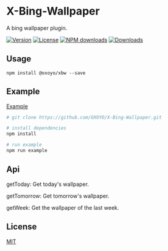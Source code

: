 # X-Bing-Wallpaper

A bing wallpaper plugin.

[![Version](https://img.shields.io/npm/v/@oxoyo/xbw.svg)](https://www.npmjs.com/package/@oxoyo/xbw)
[![License](https://img.shields.io/npm/l/@oxoyo/xbw.svg)](https://www.npmjs.com/package/@oxoyo/xbw)
[![NPM downloads](http://img.shields.io/npm/dm/@oxoyo/xbw.svg)](https://npmjs.org/package/@oxoyo/xbw)
[![Downloads](https://img.shields.io/npm/dt/@oxoyo/xbw.svg)](https://www.npmjs.com/package/@oxoyo/xbw)

## Usage

```
npm install @oxoyo/xbw --save
```

## Example

[Example](./example)

``` bash
# git clone https://github.com/OXOYO/X-Bing-Wallpaper.git

# install dependencies
npm install

# run example
npm run example
```

## Api

getToday: Get today's wallpaper.

getTomorrow: Get tomorrow's wallpaper.

getWeek: Get the wallpaper of the last week.


## License
[MIT](http://opensource.org/licenses/MIT)
